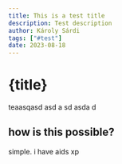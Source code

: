 ```yaml
---
title: This is a test title
description: Test description
author: Károly Sárdi
tags: ["#test"]
date: 2023-08-18
---
```


# {title}

teaasqasd
asd
a
sd
asda
d

## how is this possible?

simple. i have aids xp
